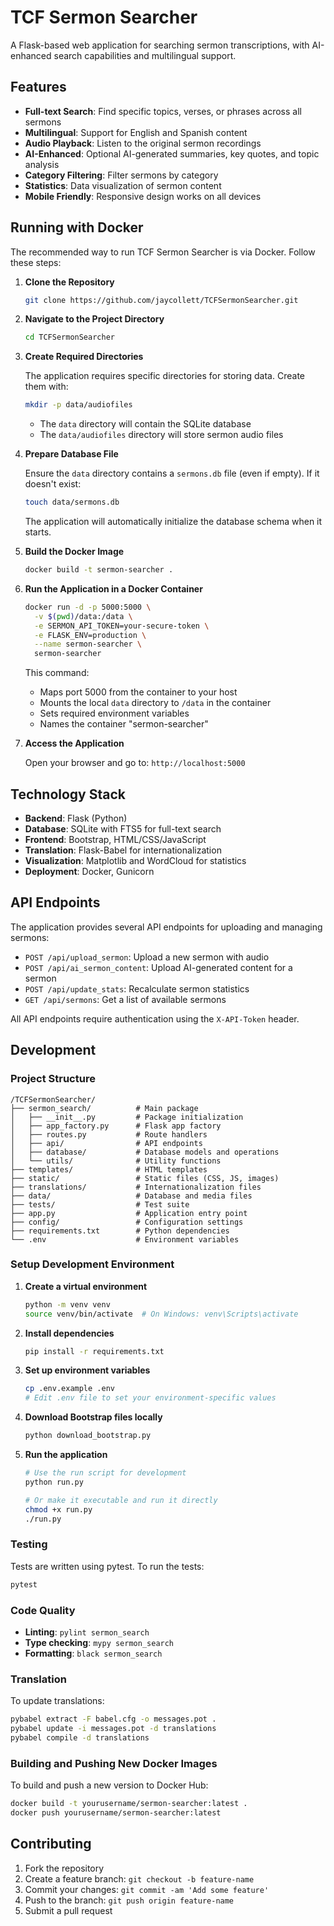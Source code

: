 # TCF Sermon Searcher

A Flask-based web application for searching sermon transcriptions, with AI-enhanced search capabilities and multilingual support.

## Features

- **Full-text Search**: Find specific topics, verses, or phrases across all sermons
- **Multilingual**: Support for English and Spanish content
- **Audio Playback**: Listen to the original sermon recordings
- **AI-Enhanced**: Optional AI-generated summaries, key quotes, and topic analysis
- **Category Filtering**: Filter sermons by category
- **Statistics**: Data visualization of sermon content
- **Mobile Friendly**: Responsive design works on all devices

## Running with Docker

The recommended way to run TCF Sermon Searcher is via Docker. Follow these steps:

1. **Clone the Repository**

   ```sh
   git clone https://github.com/jaycollett/TCFSermonSearcher.git
   ```

2. **Navigate to the Project Directory**

   ```sh
   cd TCFSermonSearcher
   ```

3. **Create Required Directories**

   The application requires specific directories for storing data. Create them with:

   ```sh
   mkdir -p data/audiofiles
   ```

   - The `data` directory will contain the SQLite database
   - The `data/audiofiles` directory will store sermon audio files

4. **Prepare Database File**

   Ensure the `data` directory contains a `sermons.db` file (even if empty). If it doesn't exist:

   ```sh
   touch data/sermons.db
   ```

   The application will automatically initialize the database schema when it starts.

5. **Build the Docker Image**

   ```sh
   docker build -t sermon-searcher .
   ```

6. **Run the Application in a Docker Container**

   ```sh
   docker run -d -p 5000:5000 \
     -v $(pwd)/data:/data \
     -e SERMON_API_TOKEN=your-secure-token \
     -e FLASK_ENV=production \
     --name sermon-searcher \
     sermon-searcher
   ```

   This command:
   - Maps port 5000 from the container to your host
   - Mounts the local `data` directory to `/data` in the container
   - Sets required environment variables
   - Names the container "sermon-searcher"

7. **Access the Application**

   Open your browser and go to: `http://localhost:5000`

## Technology Stack

- **Backend**: Flask (Python)
- **Database**: SQLite with FTS5 for full-text search
- **Frontend**: Bootstrap, HTML/CSS/JavaScript
- **Translation**: Flask-Babel for internationalization
- **Visualization**: Matplotlib and WordCloud for statistics
- **Deployment**: Docker, Gunicorn

## API Endpoints

The application provides several API endpoints for uploading and managing sermons:

- `POST /api/upload_sermon`: Upload a new sermon with audio
- `POST /api/ai_sermon_content`: Upload AI-generated content for a sermon
- `POST /api/update_stats`: Recalculate sermon statistics
- `GET /api/sermons`: Get a list of available sermons

All API endpoints require authentication using the `X-API-Token` header.

## Development

### Project Structure

```
/TCFSermonSearcher/
├── sermon_search/          # Main package
│   ├── __init__.py         # Package initialization
│   ├── app_factory.py      # Flask app factory
│   ├── routes.py           # Route handlers
│   ├── api/                # API endpoints
│   ├── database/           # Database models and operations
│   └── utils/              # Utility functions
├── templates/              # HTML templates
├── static/                 # Static files (CSS, JS, images)
├── translations/           # Internationalization files
├── data/                   # Database and media files
├── tests/                  # Test suite
├── app.py                  # Application entry point
├── config/                 # Configuration settings
├── requirements.txt        # Python dependencies
└── .env                    # Environment variables
```

### Setup Development Environment

1. **Create a virtual environment**

   ```sh
   python -m venv venv
   source venv/bin/activate  # On Windows: venv\Scripts\activate
   ```

2. **Install dependencies**

   ```sh
   pip install -r requirements.txt
   ```

3. **Set up environment variables**

   ```sh
   cp .env.example .env
   # Edit .env file to set your environment-specific values
   ```

4. **Download Bootstrap files locally**

   ```sh
   python download_bootstrap.py
   ```

5. **Run the application**

   ```sh
   # Use the run script for development
   python run.py
   
   # Or make it executable and run it directly
   chmod +x run.py
   ./run.py
   ```

### Testing

Tests are written using pytest. To run the tests:

```sh
pytest
```

### Code Quality

- **Linting**: `pylint sermon_search`
- **Type checking**: `mypy sermon_search`
- **Formatting**: `black sermon_search`

### Translation

To update translations:

```sh
pybabel extract -F babel.cfg -o messages.pot .
pybabel update -i messages.pot -d translations
pybabel compile -d translations
```

### Building and Pushing New Docker Images

To build and push a new version to Docker Hub:

```sh
docker build -t yourusername/sermon-searcher:latest .
docker push yourusername/sermon-searcher:latest
```

## Contributing

1. Fork the repository
2. Create a feature branch: `git checkout -b feature-name`
3. Commit your changes: `git commit -am 'Add some feature'`
4. Push to the branch: `git push origin feature-name`
5. Submit a pull request
